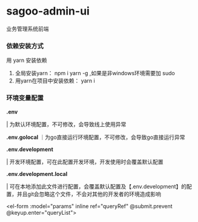 # sagoo-admin-ui

业务管理系统前端

### 依赖安装方式

用 yarn 安装依赖

1. 全局安装yarn： npm i yarn -g ,如果是非windows环境需要加 sudo
2. 用yarn在项目中安装依赖： yarn i

### 环境变量配置

**.env** 

| 为默认环境配置，不可修改，会导致线上使用异常

**.env.golocal**
｜为go直接运行环境配置，不可修改，会导致go直接运行异常

**.env.development**

| 开发环境配置，可在此配置开发环境，开发使用时会覆盖默认配置

**.env.development.local**

| 可在本地添加此文件进行配置，会覆盖默认配置及【.env.development】的配置，并且git会忽略这个文件，不会对其他的开发者的环境造成影响


<el-form :model="params" inline ref="queryRef" @submit.prevent @keyup.enter="queryList">
